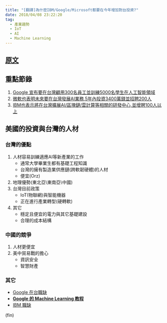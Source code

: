 ```yaml
---
title: "[翻譯]為什麼IBM/Google/Microsoft都要在今年增加對台投資?"
date: 2018/04/08 23:22:20
tag:
  - 產業趨勢
  - IoT
  - AI
  - Machine Learning
---
```

## [原文](https://www.forbes.com/sites/ralphjennings/2018/04/04/why-google-ibm-and-microsoft-all-decided-to-expand-in-taiwan-this-year/#4fda82d5c721)

## 重點節錄
1. [Google 宣布要在台灣顧用300名員工並訓練5000名學生在人工智能領域](https://www.blog.google/topics/google-asia/intelligent-taiwan/)
2. [微軟也表明未來要在台灣發展AI業務,5年內投資3400萬鎂並招聘200人](https://news.microsoft.com/apac/2018/01/12/microsoft-launches-artificial-intelligence-research-hub-taiwan/)
3. [IBM也表示將在台灣擴展AI/區塊鏈/雲計算等相關的研發中心,並增聘100人以上](https://meet.bnext.com.tw/intl/articles/view/42553)


## 美國的投資與台灣的人材
### 台灣的優點
1. 人材容易訓練適應AI等新產業的工作
	- 通常大學畢業生都有基礎工程知識
	- 台灣的擁有製造業供應鏈(跨軟韌硬體)的人材
	- 便宜(Orz)
2. 地理優勢(東北亞\東南亞\中國)
3. 台灣目前政策
	- IoT(物聯網)與智能機器
	- 正在進行產業轉型(硬轉軟)
4. 其它
	- 穩定且便宜的電力與其它基礎建設
	- 合理的成本結構

### 中國的競爭
1. 人材更便宜
2. 美中貿易戰的擔心
	- 資訊安全
	- 智慧財產

### 其它
- [Google 在台職缺](https://careers.google.com/jobs#t=sq&q=j&li=20&l=false&jl=25.0329636%3A121.56542680000007%3ATaipei+City%2C+Taiwan%3ATW%3A%3A13.76366184019967%3AADMIN_1&jld=10&&jcoid=7c8c6665-81cf-4e11-8fc9-ec1d6a69120c&jcoid=e43afd0d-d215-45db-a154-5386c9036525&)
- **[Google 的 Machine Learning 教程](https://developers.google.com/machine-learning/crash-course/)**
- [IBM 職缺](https://krb-sjobs.brassring.com/TGnewUI/Search/Home/Home?partnerid=26059&siteid=5016&cm_mc_uid=66190819784615216541845&cm_mc_sid_50200000=93350001523199145451#keyWordSearch=&locationSearch=Taiwan&City%20%2F%20Township%20%2F%20Village=TAIPEI&Country%2FRegion=Taiwan)

(fin)